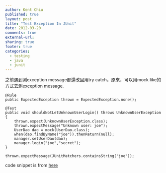 ```yaml
---
author: Kent Chiu
published: true
layout: post
title: "Test Exception In JUnit"
date: 2012-03-20
comments: true
external-url:
sharing: true
footer: true
categories:
  - testing
  - java
  - junit
---
```




之前遇到測exception message都還改回用try catch，原來，可以用mock
like的方式去測exception message.


```
@Rule
public ExpectedException thrown = ExpectedException.none();
 
@Test
public void shouldNotLetUnknownUserLogin() throws UnknownUserException {
    thrown.expect(UnknownUserException.class);
    thrown.expectMessage("Unknown user: joe");
    UserDao dao = mock(UserDao.class);
    when(dao.findByName("joe")).thenReturn(null);
    manager.setUserDao(dao);
    manager.login("joe","secret");
}

```


```
thrown.expectMessage(JUnitMatchers.containsString("joe"));

```

code snippet is from
[here](http://weblogs.java.net/blog/johnsmart/archive/2009/09/27/testing-exceptions-junit-47 "http://weblogs.java.net/blog/johnsmart/archive/2009/09/27/testing-exceptions-junit-47")




